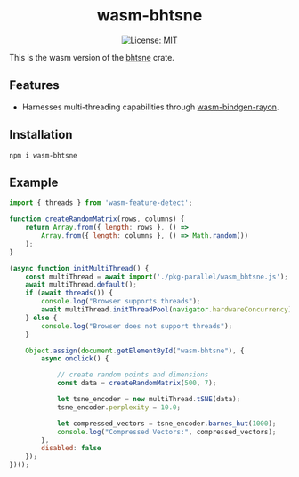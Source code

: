 <div align="center"> <h1 align="center"> wasm-bhtsne </h1> </div>

<div align="center">

[![License: MIT](https://img.shields.io/badge/License-MIT-yellow.svg)](https://opensource.org/licenses/MIT)
</div>


This is the wasm version of the [bhtsne](https://github.com/frjnn/bhtsne) crate.

## Features
- Harnesses multi-threading capabilities through [wasm-bindgen-rayon](https://github.com/RReverser/wasm-bindgen-rayon).

## Installation
```shell
npm i wasm-bhtsne
```

## Example

```javascript
import { threads } from 'wasm-feature-detect';

function createRandomMatrix(rows, columns) {
    return Array.from({ length: rows }, () =>
        Array.from({ length: columns }, () => Math.random())
    );
}

(async function initMultiThread() {
    const multiThread = await import('./pkg-parallel/wasm_bhtsne.js');
    await multiThread.default();
    if (await threads()) {
        console.log("Browser supports threads");
        await multiThread.initThreadPool(navigator.hardwareConcurrency);
    } else {
        console.log("Browser does not support threads");
    }

    Object.assign(document.getElementById("wasm-bhtsne"), {
        async onclick() {

            // create random points and dimensions
            const data = createRandomMatrix(500, 7);

            let tsne_encoder = new multiThread.tSNE(data);
            tsne_encoder.perplexity = 10.0;

            let compressed_vectors = tsne_encoder.barnes_hut(1000);
            console.log("Compressed Vectors:", compressed_vectors);
        },
        disabled: false
    });
})();
```
